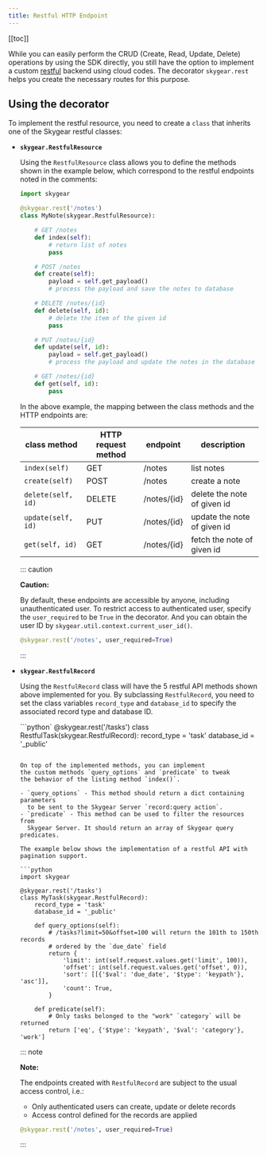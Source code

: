 ```yaml
---
title: Restful HTTP Endpoint
---
```


[[toc]]

While you can easily perform the CRUD (Create, Read, Update, Delete)
operations by using the SDK directly, you still have the option
to implement a custom [restful][restful-wiki] backend using cloud codes.
The decorator `skygear.rest` helps you create the necessary routes
for this purpose.

## Using the decorator

To implement the restful resource, you need to create a `class`
that inherits one of the Skygear restful classes:

- **`skygear.RestfulResource`**
  
  Using the `RestfulResource` class allows you to define the methods
  shown in the example below, which correspond to the restful endpoints
  noted in the comments:

  ```python
  import skygear

  @skygear.rest('/notes')
  class MyNote(skygear.RestfulResource):

      # GET /notes
      def index(self):
          # return list of notes
          pass

      # POST /notes
      def create(self):
          payload = self.get_payload()
          # process the payload and save the notes to database

      # DELETE /notes/{id}
      def delete(self, id):
          # delete the item of the given id
          pass

      # PUT /notes/{id}
      def update(self, id):
          payload = self.get_payload()
          # process the payload and update the notes in the database

      # GET /notes/{id}
      def get(self, id):
          pass
  ```

  In the above example, the mapping between the class methods and
  the HTTP endpoints are:

  | class method | HTTP request method | endpoint | description |
  |---|---|---|---|
  | `index(self)` | GET | /notes | list notes |
  | `create(self)` | POST | /notes | create a note |
  | `delete(self, id)` | DELETE | /notes/{id} | delete the note of given id |
  | `update(self, id)` | PUT | /notes/{id} | update the note of given id |
  | `get(self, id)` | GET | /notes/{id} | fetch the note of given id |

  ::: caution

  **Caution:**

  By default, these endpoints are accessible by anyone,
  including unauthenticated user.
  To restrict access to authenticated user, specify the `user_required`
  to be `True` in the decorator. And you can obtain the user ID by
  `skygear.util.context.current_user_id()`.

  ```python
  @skygear.rest('/notes', user_required=True)
  ```

  :::

- **`skygear.RestfulRecord`**

  Using the `RestfulRecord` class will have the 5 restful API methods
  shown above implemented for you. By subclassing `RestfulRecord`,
  you need to set the class variables `record_type` and `database_id` to specify
  the associated record type and database ID.
  
  ```python`
  @skygear.rest('/tasks')
  class RestfulTask(skygear.RestfulRecord):
      record_type = 'task'
      database_id = '_public'
  ```

  On top of the implemented methods, you can implement
  the custom methods `query_options` and `predicate` to tweak
  the behavior of the listing method `index()`.

  - `query_options` - This method should return a dict containing parameters
    to be sent to the Skygear Server `record:query action`.
  - `predicate` - This method can be used to filter the resources from
    Skygear Server. It should return an array of Skygear query predicates.

  The example below shows the implementation of a restful API with
  pagination support.

  ```python
  import skygear

  @skygear.rest('/tasks')
  class MyTask(skygear.RestfulRecord):
      record_type = 'task'
      database_id = '_public'

      def query_options(self):
          # /tasks?limit=50&offset=100 will return the 101th to 150th records
          # ordered by the `due_date` field
          return {
              'limit': int(self.request.values.get('limit', 100)),
              'offset': int(self.request.values.get('offset', 0)),
              'sort': [[{'$val': 'due_date', '$type': 'keypath'}, 'asc']],
              'count': True,
          }

      def predicate(self):
          # Only tasks belonged to the "work" `category` will be returned
          return ['eq', {'$type': 'keypath', '$val': 'category'}, 'work']
  ```

  ::: note

  **Note:**

  The endpoints created with `RestfulRecord` are subject to the usual
  access control, i.e.:

  - Only authenticated users can create, update or delete records
  - Access control defined for the records are applied

  ```python
  @skygear.rest('/notes', user_required=True)
  ```

  :::

[restful-wiki]: https://en.wikipedia.org/wiki/Representational_state_transfer#Applied_to_web_services
